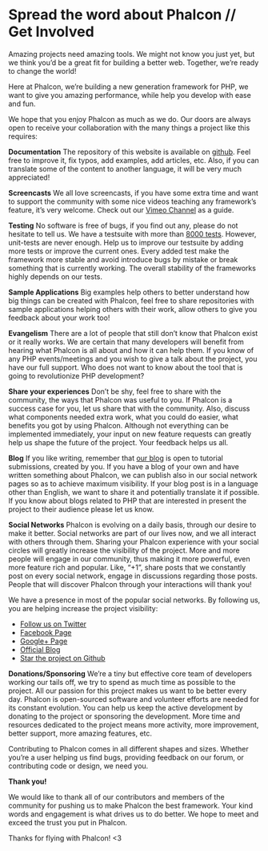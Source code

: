 <!--
slug: spread-the-word-about-phalcon-get-involved
date: Thu May 09 2013 14:57:00 GMT-0400 (EDT)
tags: php, phalcon
title: Spread the word about Phalcon // Get Involved
id: 50027039292
link: http://blog.phalconphp.com/post/50027039292/spread-the-word-about-phalcon-get-involved
raw: {"blog_name":"phalconphp","id":50027039292,"post_url":"http://blog.phalconphp.com/post/50027039292/spread-the-word-about-phalcon-get-involved","slug":"spread-the-word-about-phalcon-get-involved","type":"text","date":"2013-05-09 18:57:00 GMT","timestamp":1368125820,"state":"published","format":"html","reblog_key":"YDSZkfoJ","tags":["php","phalcon"],"short_url":"http://tmblr.co/Z6Pumvkbs0ey","highlighted":[],"note_count":3,"title":"Spread the word about Phalcon // Get Involved","body":"<p>Amazing projects need amazing tools. We might not know you just yet, but we think you&rsquo;d be a great fit for building a better web. Together, we&rsquo;re ready to change the world!</p>\n<p>Here at Phalcon, we’re building a new generation framework for PHP, we want to give you amazing performance, while help you develop with ease and fun.</p>\n<p>We hope that you enjoy Phalcon as much as we do. Our doors are always open to receive your collaboration with the many things a project like this requires:</p>\n<p><strong>Documentation</strong> The repository of this website is available on <a href=\"http://github.com/phalcon/docs\">github</a>. Feel free to improve it, fix typos, add examples, add articles, etc. Also, if you can translate some of the content to another language, it will be very much appreciated!</p>\n<p><strong>Screencasts</strong> We all love screencasts, if you have some extra time and want to support the community with some nice videos teaching any framework&rsquo;s feature, it&rsquo;s very welcome. Check out our <a href=\"https://vimeo.com/user10964377\">Vimeo Channel</a> as a guide.</p>\n<p><strong>Testing</strong> No software is free of bugs, if you find out any, please do not hesitate to tell us. We have a testsuite with more than <a href=\"https://travis-ci.org/phalcon/cphalcon\">8000 tests</a>. However, unit-tests are never enough. Help us to improve our testsuite by adding more tests or improve the current ones. Every added test make the framework more stable and avoid introduce bugs by mistake or break something that is currently working. The overall stability of the frameworks highly depends on our tests.</p>\n<p><strong>Sample Applications</strong> Big examples help others to better understand how big things can be created with Phalcon, feel free to share repositories with sample applications helping others with their work, allow others to give you feedback about your work too!</p>\n<p><strong>Evangelism</strong> There are a lot of people that still don’t know that Phalcon exist or it really works. We are certain that many developers will benefit from hearing what Phalcon is all about and how it can help them. If you know of any PHP events/meetings and you wish to give a talk about the project, you have our full support. Who does not want to know about the tool that is going to revolutionize PHP development?</p>\n<p><strong>Share your experiences</strong> Don’t be shy, feel free to share with the community, the ways that Phalcon was useful to you. If Phalcon is a success case for you, let us share that with the community. Also, discuss what components needed extra work, what you could do easier, what benefits you got by using Phalcon. Although not everything can be implemented immediately, your input on new feature requests can greatly help us shape the future of the project. Your feedback helps us all.</p>\n<p><strong>Blog</strong> If you like writing, remember that <a href=\"http://blog.phalconphp.com/\">our blog</a> is open to tutorial submissions, created by you. If you have a blog of your own and have written something about Phalcon, we can publish also in our social network pages so as to achieve maximum visibility. If your blog post is in a language other than English, we want to share it and potentially translate it if possible. If you know about blogs related to PHP that are interested in present the project to their audience please let us know.</p>\n<p><strong>Social Networks</strong> Phalcon is evolving on a daily basis, through our desire to make it better. Social networks are part of our lives now, and we all interact with others through them. Sharing your Phalcon experience with your social circles will greatly increase the visibility of the project. More and more people will engage in our community, thus making it more powerful, even more feature rich and popular. Like, “+1”, share posts that we constantly post on every social network, engage in discussions regarding those posts. People that will discover Phalcon through your interactions will thank you!</p>\n<p>We have a presence in most of the popular social networks. By following us, you are helping increase the project visibility:</p>\n<ul><li><a href=\"http://twitter.com/phalconphp\">Follow us on Twitter</a></li>\n<li><a href=\"http://www.facebook.com/pages/Phalcon/134230726685897\">Facebook Page</a></li>\n<li><a href=\"https://plus.google.com/102376109340560896457\">Google+ Page</a></li>\n<li><a href=\"http://blog.phalconphp.com/\">Official Blog</a></li>\n<li><a href=\"http://github.com/phalcon/cphalcon\">Star the project on Github</a></li>\n</ul><p><strong>Donations/Sponsoring</strong> We’re a tiny but effective core team of developers working our tails off, we try to spend as much time as possible to the project. All our passion for this project makes us want to be better every day. Phalcon is open-sourced software and volunteer efforts are needed for its constant evolution. You can help us keep the active development by donating to the project or sponsoring the development. More time and resources dedicated to the project means more activity, more improvement, better support, more amazing features, etc.</p>\n<p>Contributing to Phalcon comes in all different shapes and sizes. Whether you&rsquo;re a user helping us find bugs, providing feedback on our forum, or contributing code or design, we need you.</p>\n<p><strong>Thank you!</strong> </p>\n<p>We would like to thank all of our contributors and members of the community for pushing us to make Phalcon the best framework. Your kind words and engagement is what drives us to do better. We hope to meet and exceed the trust you put in Phalcon.</p>\n<p>Thanks for flying with Phalcon! &lt;3</p>","reblog":{"tree_html":"","comment":"<p>Amazing projects need amazing tools. We might not know you just yet, but we think you&rsquo;d be a great fit for building a better web. Together, we&rsquo;re ready to change the world!</p>\n<p>Here at Phalcon, we&rsquo;re building a new generation framework for PHP, we want to give you amazing performance, while help you develop with ease and fun.</p>\n<p>We hope that you enjoy Phalcon as much as we do. Our doors are always open to receive your collaboration with the many things a project like this requires:</p>\n<p><strong>Documentation</strong>&nbsp;The repository of this website is available on <a href=\"http://github.com/phalcon/docs\">github</a>. Feel free to improve it, fix typos, add examples, add articles, etc. Also, if you can translate some of the content to another language, it will be very much appreciated!</p>\n<p><strong>Screencasts</strong>&nbsp;We all love screencasts, if you have some extra time and want to support the community with some nice videos teaching any framework&rsquo;s feature, it&rsquo;s very welcome. Check out our&nbsp;<a href=\"https://vimeo.com/user10964377\">Vimeo Channel</a>&nbsp;as a guide.</p>\n<p><strong>Testing</strong>&nbsp;No software is free of bugs, if you find out any, please do not hesitate to tell us. We have a testsuite with more than&nbsp;<a href=\"https://travis-ci.org/phalcon/cphalcon\">8000 tests</a>. However, unit-tests are never enough. Help us to improve our testsuite by adding more tests or improve the current ones. Every added test make the framework more stable and avoid introduce bugs by mistake or break something that is currently working. The overall stability of the frameworks highly depends on our tests.</p>\n<p><strong>Sample Applications</strong>&nbsp;Big examples help others to better understand how big things can be created with Phalcon, feel free to share repositories with sample applications helping others with their work, allow others to give you feedback about your work too!</p>\n<p><strong>Evangelism</strong>&nbsp;There are a lot of people that still don&rsquo;t know that Phalcon exist or it really works. We are certain that many developers will benefit from hearing what Phalcon is all about and how it can help them. If you know of any PHP events/meetings and you wish to give a talk about the project, you have our full support. Who does not want to know about the tool that is going to revolutionize PHP development?</p>\n<p><strong>Share your experiences</strong>&nbsp;Don&rsquo;t be shy, feel free to share with the community, the ways that Phalcon was useful to you. If Phalcon is a success case for you, let us share that with the community. Also, discuss what components needed extra work, what you could do easier, what benefits you got by using Phalcon. Although not everything can be implemented immediately, your input on new feature requests can greatly help us shape the future of the project. Your feedback helps us all.</p>\n<p><strong>Blog</strong>&nbsp;If you like writing, remember that&nbsp;<a href=\"http://blog.phalconphp.com/\">our blog</a>&nbsp;is open to tutorial submissions, created by you. If you have a blog of your own and have written something about Phalcon, we can publish also in our social network pages so as to achieve maximum visibility. If your blog post is in a language other than English, we want to share it and potentially translate it if possible. If you know about blogs related to PHP that are interested in present the project to their audience please let us know.</p>\n<p><strong>Social Networks</strong>&nbsp;Phalcon is evolving on a daily basis, through our desire to make it better. Social networks are part of our lives now, and we all interact with others through them. Sharing your Phalcon experience with your social circles will greatly increase the visibility of the project. More and more people will engage in our community, thus making it more powerful, even more feature rich and popular. Like, &ldquo;+1&rdquo;, share posts that we constantly post on every social network, engage in discussions regarding those posts. People that will discover Phalcon through your interactions will thank you!</p>\n<p>We have a presence in most of the popular social networks. By following us, you are helping increase the project visibility:</p>\n<ul><li><a href=\"http://twitter.com/phalconphp\">Follow us on Twitter</a></li>\n<li><a href=\"http://www.facebook.com/pages/Phalcon/134230726685897\">Facebook Page</a></li>\n<li><a href=\"https://plus.google.com/102376109340560896457\">Google+ Page</a></li>\n<li><a href=\"http://blog.phalconphp.com/\">Official Blog</a></li>\n<li><a href=\"http://github.com/phalcon/cphalcon\">Star the project on Github</a></li>\n</ul><p><strong>Donations/Sponsoring</strong>&nbsp;We&rsquo;re a tiny but effective core team of developers working our tails off, we try to spend as much time as possible to the project. All our passion for this project makes us want to be better every day. Phalcon is open-sourced software and volunteer efforts are needed for its constant evolution. You can help us keep the active development by donating to the project or sponsoring the development. More time and resources dedicated to the project means more activity, more improvement, better support, more amazing features, etc.</p>\n<p>Contributing to Phalcon comes in all different shapes and sizes. Whether you&rsquo;re a user helping us find bugs, providing feedback on our forum, or contributing code or design, we need you.</p>\n<p><strong>Thank you!</strong>&nbsp;</p>\n<p>We would like to thank all of our contributors and members of the community for pushing us to make Phalcon the best framework. Your kind words and engagement is what drives us to do better. We hope to meet and exceed the trust you put in Phalcon.</p>\n<p>Thanks for flying with Phalcon! &lt;3</p>"},"trail":[{"blog":{"name":"phalconphp","theme":{"header_full_width":1117,"header_full_height":426,"header_focus_width":758,"header_focus_height":426,"avatar_shape":"square","background_color":"#FAFAFA","body_font":"Helvetica Neue","header_bounds":"0,937,426,179","header_image":"http://static.tumblr.com/be2b0380984b972b47699d457f4c0ffb/ivjir8a/815nn0qo7/tumblr_static_28z87js742xwowwo0kco04ogs.jpg","header_image_focused":"http://static.tumblr.com/be2b0380984b972b47699d457f4c0ffb/ivjir8a/laHnn0qo9/tumblr_static_tumblr_static_28z87js742xwowwo0kco04ogs_focused_v3.jpg","header_image_scaled":"http://static.tumblr.com/be2b0380984b972b47699d457f4c0ffb/ivjir8a/815nn0qo7/tumblr_static_28z87js742xwowwo0kco04ogs_2048_v2.jpg","header_stretch":true,"link_color":"#529ECC","show_avatar":true,"show_description":true,"show_header_image":true,"show_title":true,"title_color":"#444444","title_font":"Gibson","title_font_weight":"bold"}},"post":{"id":"50027039292"},"content":"<p>Amazing projects need amazing tools. We might not know you just yet, but we think you’d be a great fit for building a better web. Together, we’re ready to change the world!</p>\n<p>Here at Phalcon, we’re building a new generation framework for PHP, we want to give you amazing performance, while help you develop with ease and fun.</p>\n<p>We hope that you enjoy Phalcon as much as we do. Our doors are always open to receive your collaboration with the many things a project like this requires:</p>\n<p><strong>Documentation</strong> The repository of this website is available on <a href=\"http://github.com/phalcon/docs\">github</a>. Feel free to improve it, fix typos, add examples, add articles, etc. Also, if you can translate some of the content to another language, it will be very much appreciated!</p>\n<p><strong>Screencasts</strong> We all love screencasts, if you have some extra time and want to support the community with some nice videos teaching any framework’s feature, it’s very welcome. Check out our <a href=\"https://vimeo.com/user10964377\">Vimeo Channel</a> as a guide.</p>\n<p><strong>Testing</strong> No software is free of bugs, if you find out any, please do not hesitate to tell us. We have a testsuite with more than <a href=\"https://travis-ci.org/phalcon/cphalcon\">8000 tests</a>. However, unit-tests are never enough. Help us to improve our testsuite by adding more tests or improve the current ones. Every added test make the framework more stable and avoid introduce bugs by mistake or break something that is currently working. The overall stability of the frameworks highly depends on our tests.</p>\n<p><strong>Sample Applications</strong> Big examples help others to better understand how big things can be created with Phalcon, feel free to share repositories with sample applications helping others with their work, allow others to give you feedback about your work too!</p>\n<p><strong>Evangelism</strong> There are a lot of people that still don’t know that Phalcon exist or it really works. We are certain that many developers will benefit from hearing what Phalcon is all about and how it can help them. If you know of any PHP events/meetings and you wish to give a talk about the project, you have our full support. Who does not want to know about the tool that is going to revolutionize PHP development?</p>\n<p><strong>Share your experiences</strong> Don’t be shy, feel free to share with the community, the ways that Phalcon was useful to you. If Phalcon is a success case for you, let us share that with the community. Also, discuss what components needed extra work, what you could do easier, what benefits you got by using Phalcon. Although not everything can be implemented immediately, your input on new feature requests can greatly help us shape the future of the project. Your feedback helps us all.</p>\n<p><strong>Blog</strong> If you like writing, remember that <a href=\"http://blog.phalconphp.com/\">our blog</a> is open to tutorial submissions, created by you. If you have a blog of your own and have written something about Phalcon, we can publish also in our social network pages so as to achieve maximum visibility. If your blog post is in a language other than English, we want to share it and potentially translate it if possible. If you know about blogs related to PHP that are interested in present the project to their audience please let us know.</p>\n<p><strong>Social Networks</strong> Phalcon is evolving on a daily basis, through our desire to make it better. Social networks are part of our lives now, and we all interact with others through them. Sharing your Phalcon experience with your social circles will greatly increase the visibility of the project. More and more people will engage in our community, thus making it more powerful, even more feature rich and popular. Like, “+1”, share posts that we constantly post on every social network, engage in discussions regarding those posts. People that will discover Phalcon through your interactions will thank you!</p>\n<p>We have a presence in most of the popular social networks. By following us, you are helping increase the project visibility:</p>\n<ul><li><a href=\"http://twitter.com/phalconphp\">Follow us on Twitter</a></li>\n<li><a href=\"http://www.facebook.com/pages/Phalcon/134230726685897\">Facebook Page</a></li>\n<li><a href=\"https://plus.google.com/102376109340560896457\">Google+ Page</a></li>\n<li><a href=\"http://blog.phalconphp.com/\">Official Blog</a></li>\n<li><a href=\"http://github.com/phalcon/cphalcon\">Star the project on Github</a></li>\n</ul><p><strong>Donations/Sponsoring</strong> We’re a tiny but effective core team of developers working our tails off, we try to spend as much time as possible to the project. All our passion for this project makes us want to be better every day. Phalcon is open-sourced software and volunteer efforts are needed for its constant evolution. You can help us keep the active development by donating to the project or sponsoring the development. More time and resources dedicated to the project means more activity, more improvement, better support, more amazing features, etc.</p>\n<p>Contributing to Phalcon comes in all different shapes and sizes. Whether you’re a user helping us find bugs, providing feedback on our forum, or contributing code or design, we need you.</p>\n<p><strong>Thank you!</strong> </p>\n<p>We would like to thank all of our contributors and members of the community for pushing us to make Phalcon the best framework. Your kind words and engagement is what drives us to do better. We hope to meet and exceed the trust you put in Phalcon.</p>\n<p>Thanks for flying with Phalcon! <3</p>","content_raw":"<p>Amazing projects need amazing tools. We might not know you just yet, but we think you'd be a great fit for building a better web. Together, we're ready to change the world!</p>\r\n<p>Here at Phalcon, we&rsquo;re building a new generation framework for PHP, we want to give you amazing performance, while help you develop with ease and fun.</p>\r\n<p>We hope that you enjoy Phalcon as much as we do. Our doors are always open to receive your collaboration with the many things a project like this requires:</p>\r\n<p><strong>Documentation</strong>&nbsp;The repository of this website is available on <a href=\"github.com/phalcon/docs\">github</a>. Feel free to improve it, fix typos, add examples, add articles, etc. Also, if you can translate some of the content to another language, it will be very much appreciated!</p>\r\n<p><strong>Screencasts</strong>&nbsp;We all love screencasts, if you have some extra time and want to support the community with some nice videos teaching any framework's feature, it's very welcome. Check out our&nbsp;<a href=\"https://vimeo.com/user10964377\">Vimeo Channel</a>&nbsp;as a guide.</p>\r\n<p><strong>Testing</strong>&nbsp;No software is free of bugs, if you find out any, please do not hesitate to tell us. We have a testsuite with more than&nbsp;<a href=\"https://travis-ci.org/phalcon/cphalcon\">8000 tests</a>. However, unit-tests are never enough. Help us to improve our testsuite by adding more tests or improve the current ones. Every added test make the framework more stable and avoid introduce bugs by mistake or break something that is currently working. The overall stability of the frameworks highly depends on our tests.</p>\r\n<p><strong>Sample Applications</strong>&nbsp;Big examples help others to better understand how big things can be created with Phalcon, feel free to share repositories with sample applications helping others with their work, allow others to give you feedback about your work too!</p>\r\n<p><strong>Evangelism</strong>&nbsp;There are a lot of people that still don&rsquo;t know that Phalcon exist or it really works. We are certain that many developers will benefit from hearing what Phalcon is all about and how it can help them. If you know of any PHP events/meetings and you wish to give a talk about the project, you have our full support. Who does not want to know about the tool that is going to revolutionize PHP development?</p>\r\n<p><strong>Share your experiences</strong>&nbsp;Don&rsquo;t be shy, feel free to share with the community, the ways that Phalcon was useful to you. If Phalcon is a success case for you, let us share that with the community. Also, discuss what components needed extra work, what you could do easier, what benefits you got by using Phalcon. Although not everything can be implemented immediately, your input on new feature requests can greatly help us shape the future of the project. Your feedback helps us all.</p>\r\n<p><strong>Blog</strong>&nbsp;If you like writing, remember that&nbsp;<a href=\"http://blog.phalconphp.com/\">our blog</a>&nbsp;is open to tutorial submissions, created by you. If you have a blog of your own and have written something about Phalcon, we can publish also in our social network pages so as to achieve maximum visibility. If your blog post is in a language other than English, we want to share it and potentially translate it if possible. If you know about blogs related to PHP that are interested in present the project to their audience please let us know.</p>\r\n<p><strong>Social Networks</strong>&nbsp;Phalcon is evolving on a daily basis, through our desire to make it better. Social networks are part of our lives now, and we all interact with others through them. Sharing your Phalcon experience with your social circles will greatly increase the visibility of the project. More and more people will engage in our community, thus making it more powerful, even more feature rich and popular. Like, &ldquo;+1&rdquo;, share posts that we constantly post on every social network, engage in discussions regarding those posts. People that will discover Phalcon through your interactions will thank you!</p>\r\n<p>We have a presence in most of the popular social networks. By following us, you are helping increase the project visibility:</p>\r\n<ul><li><a href=\"http://twitter.com/phalconphp\">Follow us on Twitter</a></li>\r\n<li><a href=\"http://www.facebook.com/pages/Phalcon/134230726685897\">Facebook Page</a></li>\r\n<li><a href=\"https://plus.google.com/102376109340560896457\">Google+ Page</a></li>\r\n<li><a href=\"http://blog.phalconphp.com/\">Official Blog</a></li>\r\n<li><a href=\"http://github.com/phalcon/cphalcon\">Star the project on Github</a></li>\r\n</ul><p><strong>Donations/Sponsoring</strong>&nbsp;We&rsquo;re a tiny but effective core team of developers working our tails off, we try to spend as much time as possible to the project. All our passion for this project makes us want to be better every day. Phalcon is open-sourced software and volunteer efforts are needed for its constant evolution. You can help us keep the active development by donating to the project or sponsoring the development. More time and resources dedicated to the project means more activity, more improvement, better support, more amazing features, etc.</p>\r\n<p>Contributing to Phalcon comes in all different shapes and sizes. Whether you're a user helping us find bugs, providing feedback on our forum, or contributing code or design, we need you.</p>\r\n<p><strong>Thank you!</strong>&nbsp;</p>\r\n<p>We would like to thank all of our contributors and members of the community for pushing us to make Phalcon the best framework. Your kind words and engagement is what drives us to do better. We hope to meet and exceed the trust you put in Phalcon.</p>\r\n<p>Thanks for flying with Phalcon! &lt;3</p>","is_current_item":true,"is_root_item":true}]}
publish: 2013-05-09
-->


Spread the word about Phalcon // Get Involved
=============================================

Amazing projects need amazing tools. We might not know you just yet, but
we think you’d be a great fit for building a better web. Together, we’re
ready to change the world!

Here at Phalcon, we’re building a new generation framework for PHP, we
want to give you amazing performance, while help you develop with ease
and fun.

We hope that you enjoy Phalcon as much as we do. Our doors are always
open to receive your collaboration with the many things a project like
this requires:

**Documentation** The repository of this website is available on
[github](http://github.com/phalcon/docs). Feel free to improve it, fix
typos, add examples, add articles, etc. Also, if you can translate some
of the content to another language, it will be very much appreciated!

**Screencasts** We all love screencasts, if you have some extra time and
want to support the community with some nice videos teaching any
framework’s feature, it’s very welcome. Check out our [Vimeo
Channel](https://vimeo.com/user10964377) as a guide.

**Testing** No software is free of bugs, if you find out any, please do
not hesitate to tell us. We have a testsuite with more than [8000
tests](https://travis-ci.org/phalcon/cphalcon). However, unit-tests are
never enough. Help us to improve our testsuite by adding more tests or
improve the current ones. Every added test make the framework more
stable and avoid introduce bugs by mistake or break something that is
currently working. The overall stability of the frameworks highly
depends on our tests.

**Sample Applications** Big examples help others to better understand
how big things can be created with Phalcon, feel free to share
repositories with sample applications helping others with their work,
allow others to give you feedback about your work too!

**Evangelism** There are a lot of people that still don’t know that
Phalcon exist or it really works. We are certain that many developers
will benefit from hearing what Phalcon is all about and how it can help
them. If you know of any PHP events/meetings and you wish to give a talk
about the project, you have our full support. Who does not want to know
about the tool that is going to revolutionize PHP development?

**Share your experiences** Don’t be shy, feel free to share with the
community, the ways that Phalcon was useful to you. If Phalcon is a
success case for you, let us share that with the community. Also,
discuss what components needed extra work, what you could do easier,
what benefits you got by using Phalcon. Although not everything can be
implemented immediately, your input on new feature requests can greatly
help us shape the future of the project. Your feedback helps us all.

**Blog** If you like writing, remember that [our
blog](http://blog.phalconphp.com/) is open to tutorial submissions,
created by you. If you have a blog of your own and have written
something about Phalcon, we can publish also in our social network pages
so as to achieve maximum visibility. If your blog post is in a language
other than English, we want to share it and potentially translate it if
possible. If you know about blogs related to PHP that are interested in
present the project to their audience please let us know.

**Social Networks** Phalcon is evolving on a daily basis, through our
desire to make it better. Social networks are part of our lives now, and
we all interact with others through them. Sharing your Phalcon
experience with your social circles will greatly increase the visibility
of the project. More and more people will engage in our community, thus
making it more powerful, even more feature rich and popular. Like, “+1”,
share posts that we constantly post on every social network, engage in
discussions regarding those posts. People that will discover Phalcon
through your interactions will thank you!

We have a presence in most of the popular social networks. By following
us, you are helping increase the project visibility:

-   [Follow us on Twitter](http://twitter.com/phalconphp)
-   [Facebook
    Page](http://www.facebook.com/pages/Phalcon/134230726685897)
-   [Google+ Page](https://plus.google.com/102376109340560896457)
-   [Official Blog](http://blog.phalconphp.com/)
-   [Star the project on Github](http://github.com/phalcon/cphalcon)

**Donations/Sponsoring** We’re a tiny but effective core team of
developers working our tails off, we try to spend as much time as
possible to the project. All our passion for this project makes us want
to be better every day. Phalcon is open-sourced software and volunteer
efforts are needed for its constant evolution. You can help us keep the
active development by donating to the project or sponsoring the
development. More time and resources dedicated to the project means more
activity, more improvement, better support, more amazing features, etc.

Contributing to Phalcon comes in all different shapes and sizes. Whether
you’re a user helping us find bugs, providing feedback on our forum, or
contributing code or design, we need you.

**Thank you!** 

We would like to thank all of our contributors and members of the
community for pushing us to make Phalcon the best framework. Your kind
words and engagement is what drives us to do better. We hope to meet and
exceed the trust you put in Phalcon.

Thanks for flying with Phalcon! \<3

